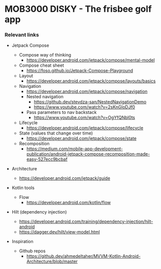 # MOB3000 DISKY - The frisbee golf app

### Relevant links

 - Jetpack Compose
    - Compose way of thinking
        - https://developer.android.com/jetpack/compose/mental-model
    - Compose cheat sheet
        - https://foso.github.io/Jetpack-Compose-Playground
    - Layout
        - https://developer.android.com/jetpack/compose/layouts/basics
    - Navigation
        - https://developer.android.com/jetpack/compose/navigation
        - Nested navigation
            - https://github.dev/stevdza-san/NestedNavigationDemo
            - https://www.youtube.com/watch?v=2sKnGloDJf0
        - Pass parameters to nav backstack
            - https://www.youtube.com/watch?v=OgYfQNbl0ts
    - Lifecycle
        - https://developer.android.com/jetpack/compose/lifecycle
    - State (values that change over time)
        - https://developer.android.com/jetpack/compose/state
    - Recomposition
        - https://medium.com/mobile-app-development-publication/android-jetpack-compose-recomposition-made-easy-527ecc9bcbaf

 - Architecture
    - https://developer.android.com/jetpack/guide

 - Kotlin tools
    - Flow
        - https://developer.android.com/kotlin/flow

 - Hilt (dependency injection)
    - https://developer.android.com/training/dependency-injection/hilt-android
    - https://dagger.dev/hilt/view-model.html

 - Inspiration
    - Github repos
        - https://github.dev/ahmedeltaher/MVVM-Kotlin-Android-Architecture/blob/master